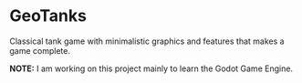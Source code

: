 # GeoTanks
Classical tank game with minimalistic graphics and features that makes a game complete.

**NOTE:** I am working on this project mainly to learn the Godot Game Engine.
